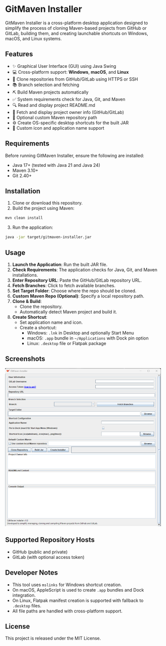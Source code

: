 # GitMaven Installer

GitMaven Installer is a cross-platform desktop application designed to simplify the process of cloning Maven-based projects from GitHub or GitLab, building them, and creating launchable shortcuts on Windows, macOS, and Linux systems.

## Features

- ✨ Graphical User Interface (GUI) using Java Swing
- 💻 Cross-platform support: **Windows**, **macOS**, and **Linux**
- 🚀 Clone repositories from GitHub/GitLab using HTTPS or SSH
- 📚 Branch selection and fetching
- ⛏ Build Maven projects automatically
- ✅ System requirements check for Java, Git, and Maven
- 🔍 Read and display project README.md
- 📄 Fetch and display project owner info (GitHub/GitLab)
- 🔹 Optional custom Maven repository path
- ⚙ Create OS-specific desktop shortcuts for the built JAR
- 🌟 Custom icon and application name support

## Requirements

Before running GitMaven Installer, ensure the following are installed:

- Java 17+ (tested with Java 21 and Java 24)
- Maven 3.10+
- Git 2.40+

## Installation

1. Clone or download this repository.
2. Build the project using Maven:

```bash
mvn clean install
```

3. Run the application:

```bash
java -jar target/gitmaven-installer.jar
```

## Usage

1. **Launch the Application**: Run the built JAR file.
2. **Check Requirements**: The application checks for Java, Git, and Maven installations.
3. **Enter Repository URL**: Paste the GitHub/GitLab repository URL.
4. **Fetch Branches**: Click to fetch available branches.
5. **Set Target Folder**: Choose where the repo should be cloned.
6. **Custom Maven Repo (Optional)**: Specify a local repository path.
7. **Clone & Build**:
    - Clone the repository.
    - Automatically detect Maven project and build it.
8. **Create Shortcut**:
    - Set application name and icon.
    - Create a shortcut:
        - Windows: `.lnk` in Desktop and optionally Start Menu
        - macOS: `.app` bundle in `~/Applications` with Dock pin option
        - Linux: `.desktop` file or Flatpak package

## Screenshots
![GitMaven Installer UI](img.png)

## Supported Repository Hosts

- GitHub (public and private)
- GitLab (with optional access token)

## Developer Notes

- This tool uses `mslinks` for Windows shortcut creation.
- On macOS, AppleScript is used to create `.app` bundles and Dock integration.
- On Linux, Flatpak manifest creation is supported with fallback to `.desktop` files.
- All file paths are handled with cross-platform support.

## License

This project is released under the MIT License.
